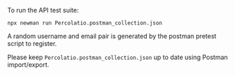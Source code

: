 To run the API test suite:

```
npx newman run Percolatio.postman_collection.json
```

A random username and email pair is generated by the postman pretest script to register.

Please keep `Percolatio.postman_collection.json` up to date using Postman import/export.